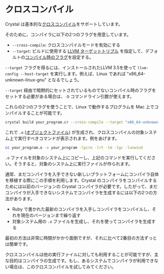 # クロスコンパイル

Crystal は基本的な[クロスコンパイル](http://en.wikipedia.org/wiki/Cross_compiler)をサポートしています。

そのために、コンパイラに以下の2つのフラグを用意しています。

* `--cross-compile`: クロスコンパイルモードを有効にする
* `--target`: ビルドに使用する [LLVM ターゲットトリプル](http://llvm.org/docs/LangRef.html#target-triple) を指定して、デフォルトの[コンパイル時のフラグ](compile_time_flags.html)を設定する。

`--target` フラグを得るには、インストールされたLLVM 3.5を使って `llvm-config --host-target` を実行します。例えば、Linux であれば "x86_64-unknown-linux-gnu" となるでしょう。

`--target` 経由で暗黙的にセットされているものでないコンパイル時のフラグをセットする必要がある場合は、`-D` コマンドライン引数が使えます。

これらの2つのフラグを使うことで、Linux で動作するプログラムを Mac 上でコンパイルすることが可能です。

```bash
crystal build your_program.cr --cross-compile --target "x86_64-unknown-linux-gnu"
```

これで `.o` ([オブジェクトファイル](http://en.wikipedia.org/wiki/Object_file)) が生成され、クロスコンパイルの対象システム上で実行すべきコマンドが表示されます。例をあげます。

```bash
cc your_program.o -o your_program -lpcre -lrt -lm -lgc -lunwind
```

`.o` ファイルを対象のシステム上にコピーし、上記のコマンドを実行してください。そうすると、対象のシステム上に実行ファイルが作られます。

通常、まだコンパイラを入手できない新しいプラットフォームにコンパイラ自体を移植する際にこの手順を利用します。Crystal のコンパイラをコンパイルするためには以前のバージョンの Crystal コンパイラが必要です。したがって、まだコンパイラが入手できないシステムでコンパイラを生成するには以下の2つの方法があります。
* Ruby で書かれた最新のコンパイラを入手しコンパイラをコンパイルし、それを現在のバージョンまで繰り返す
* 対象システム用の `.o` ファイルを生成し、それを使ってコンパイラを生成する

最初の方法は非常に時間がかかり面倒ですが、それに比べて2番目の方法ずっとは簡単です。

クロスコンパイルは他の実行ファイルに対しても利用することが可能ですが、主な目的はコンパイラの生成です。もし、あるシステムでコンパイラが利用できない場合は、このクロスコンパイルを試してみてください。
